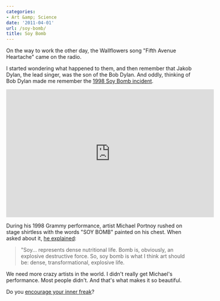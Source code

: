 ```yaml
---
categories:
- Art &amp; Science
date: '2011-04-01'
url: /soy-bomb/
title: Soy Bomb
---
```


On the way to work the other day, the Wallflowers song "Fifth Avenue Heartache" came on the radio.

I started wondering what happened to them, and then remember that Jakob Dylan, the lead singer, was the son of the Bob Dylan. And oddly, thinking of Bob Dylan made me remember the <a href="https://www.youtube.com/watch?v=n_RIGzk3iTQ">1998 Soy Bomb incident</a>.

<p align="center"><iframe title="YouTube video player" width="560" height="345" src="https://www.youtube.com/embed/n_RIGzk3iTQ?rel=0" frameborder="0" allowfullscreen></iframe></p>

During his 1998 Grammy performance, artist Michael Portnoy rushed on stage shirtless with the words "SOY BOMB" painted on his chest. When asked about it, <a href="http://en.wikipedia.org/wiki/Michael_Portnoy">he explained</a>:

<blockquote>"Soy... represents dense nutritional life. Bomb is, obviously, an explosive destructive force. So, soy bomb is what I think art should be: dense, transformational, explosive life.</blockquote>

We need more crazy artists in the world. I didn't really get Michael's performance. Most people didn't. And that's what makes it so beautiful.

Do you <a href="http://www.google.com/url?sa=t&source=web&cd=1&ved=0CBYQFjAA&url=http%3A%2F%2Fwww.daverendall.typepad.com%2F&rct=j&q=freak%20factor&ei=ze9PTe6fEIXqgAfjlxU&usg=AFQjCNGdIlZ9J7hmsO-mO16PIKtdF64ySw&sig2=j9eq8Kdd4IPs_H80frSb6A&cad=rja">encourage your inner freak</a>?